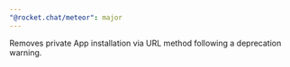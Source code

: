```yaml
---
"@rocket.chat/meteor": major
---
```


Removes private App installation via URL method following a deprecation warning.
